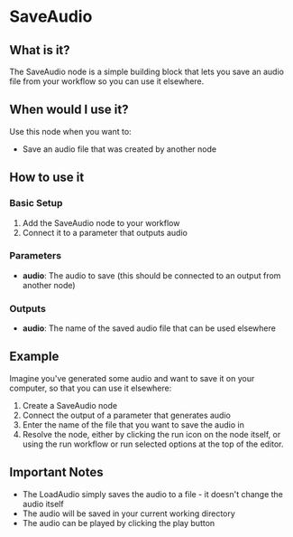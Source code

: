 # SaveAudio

## What is it?

The SaveAudio node is a simple building block that lets you save an audio file from your workflow so you can use it elsewhere.

## When would I use it?

Use this node when you want to:

- Save an audio file that was created by another node

## How to use it

### Basic Setup

1. Add the SaveAudio node to your workflow
1. Connect it to a parameter that outputs audio

### Parameters

- **audio**: The audio to save (this should be connected to an output from another node)

### Outputs

- **audio**: The name of the saved audio file that can be used elsewhere

## Example

Imagine you've generated some audio and want to save it on your computer, so that you can use it elsewhere:

1. Create a SaveAudio node
1. Connect the output of a parameter that generates audio
1. Enter the name of the file that you want to save the audio in
1. Resolve the node, either by clicking the run icon on the node itself, or using the run workflow or run selected options at the top of the editor.

## Important Notes

- The LoadAudio simply saves the audio to a file - it doesn't change the audio itself
- The audio will be saved in your current working directory
- The audio can be played by clicking the play button
